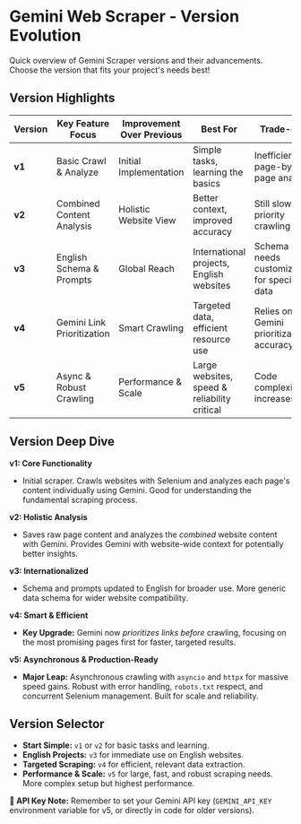 # Gemini Web Scraper - Version Evolution

Quick overview of Gemini Scraper versions and their advancements. Choose the version that fits your project's needs best!

## Version Highlights

| Version | Key Feature Focus         | Improvement Over Previous | Best For                                    | Trade-offs                                  |
|---------|---------------------------|---------------------------|---------------------------------------------|---------------------------------------------|
| **v1**    | Basic Crawl & Analyze     | Initial Implementation    | Simple tasks, learning the basics           | Inefficient, page-by-page analysis          |
| **v2**    | Combined Content Analysis | Holistic Website View     | Better context, improved accuracy          | Still slow, no priority crawling           |
| **v3**    | English Schema & Prompts  | Global Reach              | International projects, English websites    | Schema needs customization for specific data |
| **v4**    | Gemini Link Prioritization| Smart Crawling            | Targeted data, efficient resource use       | Relies on Gemini prioritization accuracy   |
| **v5**    | Async & Robust Crawling   | Performance & Scale       | Large websites, speed & reliability critical| Code complexity increases                  |

## Version Deep Dive

**v1: Core Functionality**

* Initial scraper. Crawls websites with Selenium and analyzes each page's content individually using Gemini.  Good for understanding the fundamental scraping process.

**v2: Holistic Analysis**

* Saves raw page content and analyzes the *combined* website content with Gemini. Provides Gemini with website-wide context for potentially better insights.

**v3: Internationalized**

* Schema and prompts updated to English for broader use.  More generic data schema for wider website compatibility.

**v4: Smart & Efficient**

* **Key Upgrade:** Gemini now *prioritizes links* *before* crawling, focusing on the most promising pages first for faster, targeted results.

**v5: Asynchronous & Production-Ready**

* **Major Leap:**  Asynchronous crawling with `asyncio` and `httpx` for massive speed gains.  Robust with error handling, `robots.txt` respect, and concurrent Selenium management. Built for scale and reliability.

## Version Selector

* **Start Simple:** `v1` or `v2` for basic tasks and learning.
* **English Projects:** `v3` for immediate use on English websites.
* **Targeted Scraping:** `v4` for efficient, relevant data extraction.
* **Performance & Scale:** `v5` for large, fast, and robust scraping needs.  More complex setup but highest performance.

**🔑 API Key Note:**  Remember to set your Gemini API key (`GEMINI_API_KEY` environment variable for v5, or directly in code for older versions).
